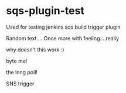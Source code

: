 sqs-plugin-test
===============

Used for testing jenkins sqs build trigger plugin

Random text.....Once more with feeling....really

why doesn't this work :)

byte me!

the long poll!

SNS trigger